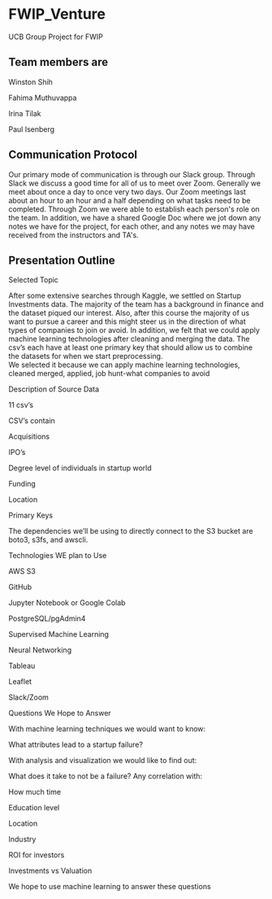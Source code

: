 # FWIP_Venture

UCB Group Project for FWIP

## Team members are

<p>Winston Shih</p>
<p>Fahima Muthuvappa</p>
<p>Irina Tilak</p>
<p>Paul Isenberg</p>

## Communication Protocol 

Our primary mode of communication is through our Slack group. Through Slack we discuss a good time for all of us to meet over Zoom. Generally we meet about once a day to once very two days. Our Zoom meetings last about an hour to an hour and a half depending on what tasks need to be completed. Through Zoom we were able to establish each person's role on the team. In addition, we have a shared Google Doc where we jot down any notes we have for the project, for each other, and any notes we may have received from the instructors and TA's.


## Presentation Outline

<p>Selected Topic</p>

After some extensive searches through Kaggle, we settled on Startup Investments data. The majority of the team has a background in finance and the dataset piqued our interest. Also, after this course the majority of us want to pursue a career and this might steer us in the direction of what types of companies to join or avoid. In addition, we felt that we could apply machine learning technologies after cleaning and merging the data. The csv’s each have at least one primary key that should allow us to combine the datasets for when we start preprocessing.  
We selected it because we can apply machine learning technologies, cleaned merged, applied, job hunt-what companies to avoid

<p>Description of Source Data </p>
<p>11 csv’s </p>
<p>CSV’s contain </p>
<p>Acquisitions </p>
<p>IPO’s </p>
<p>Degree level of individuals in startup world </p>
<p>Funding </p>
<p>Location </p>
<p>Primary Keys </p>

The dependencies we’ll be using to directly connect to the S3 bucket are boto3, s3fs, and awscli.

<p>Technologies WE plan to Use</p>

<p>AWS S3</p>
<p>GitHub</p>
<p>Jupyter Notebook or Google Colab</p>
<p>PostgreSQL/pgAdmin4</p>
<p>Supervised Machine Learning</p>
<p>Neural Networking</p>
<p>Tableau</p>
<p>Leaflet</p>
<p>Slack/Zoom</p>

<p>Questions We Hope to Answer</p>
<p>With machine learning techniques we would want to know:</p>
<p>What attributes lead to a startup failure?</p>
<p>With analysis and visualization we would like to find out:</p>
<p>What does it take to not be a failure? Any correlation with:</p>
    <p>How much time</p>
    <p>Education level</p>
    <p>Location</p>
    <p>Industry</p>
    <p>ROI for investors</p>
    <p>Investments vs Valuation</p>
<p>We hope to use machine learning to answer these questions</p>
